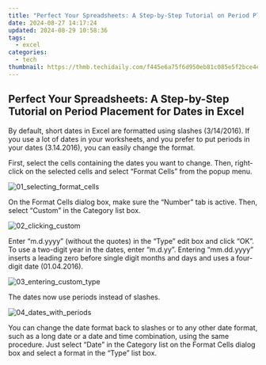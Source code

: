 ```yaml
---
title: "Perfect Your Spreadsheets: A Step-by-Step Tutorial on Period Placement for Dates in Excel"
date: 2024-08-27 14:17:24
updated: 2024-08-29 10:58:36
tags:
  - excel
categories:
  - tech
thumbnail: https://thmb.techidaily.com/f445e6a75f6d950eb81c085e5f2bce4ee758de9e93a7a87ff86f1d0befba824a.jpg
---
```


## Perfect Your Spreadsheets: A Step-by-Step Tutorial on Period Placement for Dates in Excel

By default, short dates in Excel are formatted using slashes (3/14/2016). If you use a lot of dates in your worksheets, and you prefer to put periods in your dates (3.14.2016), you can easily change the format.

 First, select the cells containing the dates you want to change. Then, right-click on the selected cells and select “Format Cells” from the popup menu.

![01_selecting_format_cells](https://static1.howtogeekimages.com/wordpress/wp-content/uploads/2016/03/01_selecting_format_cells.png) 

 On the Format Cells dialog box, make sure the “Number” tab is active. Then, select “Custom” in the Category list box.

![02_clicking_custom](https://static1.howtogeekimages.com/wordpress/wp-content/uploads/2016/03/02_clicking_custom.png) 

 Enter “m.d.yyyy” (without the quotes) in the “Type” edit box and click “OK”. To use a two-digit year in the dates, enter “m.d.yy”. Entering “mm.dd.yyyy” inserts a leading zero before single digit months and days and uses a four-digit date (01.04.2016).

![03_entering_custom_type](https://static1.howtogeekimages.com/wordpress/wp-content/uploads/2016/03/03_entering_custom_type.png) 

 The dates now use periods instead of slashes.

![04_dates_with_periods](https://static1.howtogeekimages.com/wordpress/wp-content/uploads/2016/03/04_dates_with_periods.png) 

 You can change the date format back to slashes or to any other date format, such as a long date or a date and time combination, using the same procedure. Just select “Date” in the Category list on the Format Cells dialog box and select a format in the “Type” list box.

<ins class="adsbygoogle"
     style="display:block"
     data-ad-format="autorelaxed"
     data-ad-client="ca-pub-7571918770474297"
     data-ad-slot="1223367746"></ins>



<ins class="adsbygoogle"
     style="display:block"
     data-ad-client="ca-pub-7571918770474297"
     data-ad-slot="8358498916"
     data-ad-format="auto"
     data-full-width-responsive="true"></ins>
